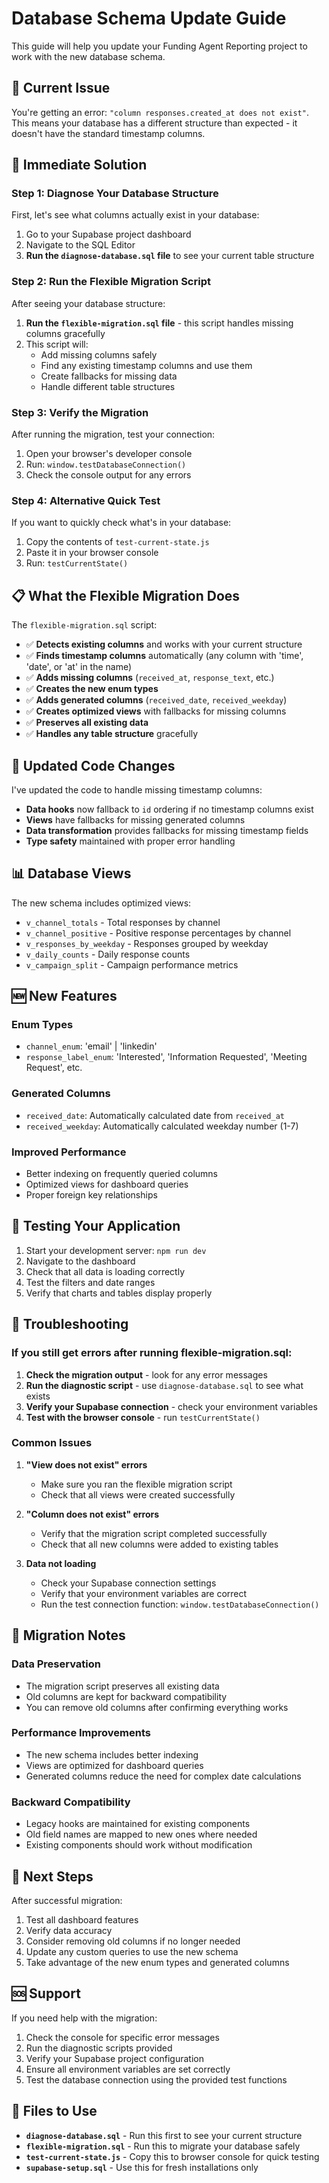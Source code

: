 # Database Schema Update Guide

This guide will help you update your Funding Agent Reporting project to work with the new database schema.

## 🚨 Current Issue

You're getting an error: `"column responses.created_at does not exist"`. This means your database has a different structure than expected - it doesn't have the standard timestamp columns.

## 🔧 Immediate Solution

### Step 1: Diagnose Your Database Structure

First, let's see what columns actually exist in your database:

1. Go to your Supabase project dashboard
2. Navigate to the SQL Editor
3. **Run the `diagnose-database.sql` file** to see your current table structure

### Step 2: Run the Flexible Migration Script

After seeing your database structure:

1. **Run the `flexible-migration.sql` file** - this script handles missing columns gracefully
2. This script will:
   - Add missing columns safely
   - Find any existing timestamp columns and use them
   - Create fallbacks for missing data
   - Handle different table structures

### Step 3: Verify the Migration

After running the migration, test your connection:

1. Open your browser's developer console
2. Run: `window.testDatabaseConnection()`
3. Check the console output for any errors

### Step 4: Alternative Quick Test

If you want to quickly check what's in your database:

1. Copy the contents of `test-current-state.js`
2. Paste it in your browser console
3. Run: `testCurrentState()`

## 📋 What the Flexible Migration Does

The `flexible-migration.sql` script:

- ✅ **Detects existing columns** and works with your current structure
- ✅ **Finds timestamp columns** automatically (any column with 'time', 'date', or 'at' in the name)
- ✅ **Adds missing columns** (`received_at`, `response_text`, etc.)
- ✅ **Creates the new enum types**
- ✅ **Adds generated columns** (`received_date`, `received_weekday`)
- ✅ **Creates optimized views** with fallbacks for missing columns
- ✅ **Preserves all existing data**
- ✅ **Handles any table structure** gracefully

## 🔄 Updated Code Changes

I've updated the code to handle missing timestamp columns:

- **Data hooks** now fallback to `id` ordering if no timestamp columns exist
- **Views** have fallbacks for missing generated columns
- **Data transformation** provides fallbacks for missing timestamp fields
- **Type safety** maintained with proper error handling

## 📊 Database Views

The new schema includes optimized views:
- `v_channel_totals` - Total responses by channel
- `v_channel_positive` - Positive response percentages by channel
- `v_responses_by_weekday` - Responses grouped by weekday
- `v_daily_counts` - Daily response counts
- `v_campaign_split` - Campaign performance metrics

## 🆕 New Features

### Enum Types
- `channel_enum`: 'email' | 'linkedin'
- `response_label_enum`: 'Interested', 'Information Requested', 'Meeting Request', etc.

### Generated Columns
- `received_date`: Automatically calculated date from `received_at`
- `received_weekday`: Automatically calculated weekday number (1-7)

### Improved Performance
- Better indexing on frequently queried columns
- Optimized views for dashboard queries
- Proper foreign key relationships

## 🧪 Testing Your Application

1. Start your development server: `npm run dev`
2. Navigate to the dashboard
3. Check that all data is loading correctly
4. Test the filters and date ranges
5. Verify that charts and tables display properly

## 🚨 Troubleshooting

### If you still get errors after running flexible-migration.sql:

1. **Check the migration output** - look for any error messages
2. **Run the diagnostic script** - use `diagnose-database.sql` to see what exists
3. **Verify your Supabase connection** - check your environment variables
4. **Test with the browser console** - run `testCurrentState()`

### Common Issues

1. **"View does not exist" errors**
   - Make sure you ran the flexible migration script
   - Check that all views were created successfully

2. **"Column does not exist" errors**
   - Verify that the migration script completed successfully
   - Check that all new columns were added to existing tables

3. **Data not loading**
   - Check your Supabase connection settings
   - Verify that your environment variables are correct
   - Run the test connection function: `window.testDatabaseConnection()`

## 📝 Migration Notes

### Data Preservation
- The migration script preserves all existing data
- Old columns are kept for backward compatibility
- You can remove old columns after confirming everything works

### Performance Improvements
- The new schema includes better indexing
- Views are optimized for dashboard queries
- Generated columns reduce the need for complex date calculations

### Backward Compatibility
- Legacy hooks are maintained for existing components
- Old field names are mapped to new ones where needed
- Existing components should work without modification

## 🎯 Next Steps

After successful migration:
1. Test all dashboard features
2. Verify data accuracy
3. Consider removing old columns if no longer needed
4. Update any custom queries to use the new schema
5. Take advantage of the new enum types and generated columns

## 🆘 Support

If you need help with the migration:
1. Check the console for specific error messages
2. Run the diagnostic scripts provided
3. Verify your Supabase project configuration
4. Ensure all environment variables are set correctly
5. Test the database connection using the provided test functions

## 📁 Files to Use

- **`diagnose-database.sql`** - Run this first to see your current structure
- **`flexible-migration.sql`** - Run this to migrate your database safely
- **`test-current-state.js`** - Copy this to browser console for quick testing
- **`supabase-setup.sql`** - Use this for fresh installations only
